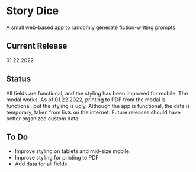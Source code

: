 # Story Dice

A small web-based app to randomly generate fiction-writing prompts.

## Current Release

01.22.2022

## Status

All fields are functional, and the styling has been improved for mobile.
The modal works.
As of 01.22.2022, printing to PDF from the modal is functional, but the styling
is ugly.
Although the app is functional, the data is temporary, taken from lists on the
internet. Future releases should have better organized custom data.

## To Do

- Improve styling on tablets and mid-size mobile.
- Improve styling for printing to PDF
- Add data for all fields.